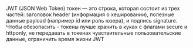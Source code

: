 JWT (JSON Web Token) токен — это строка, которая состоит из трех частей: заголовок header (информация о хешировании), полезные данные payload (например id или роль юзера), и подпись signature. Чтобы обезопасить - токены лучше хранить в куках с флагами secure и httponly, не передавать в токенах чувствительные пользовательские данные, ограничить время жизни JWT



